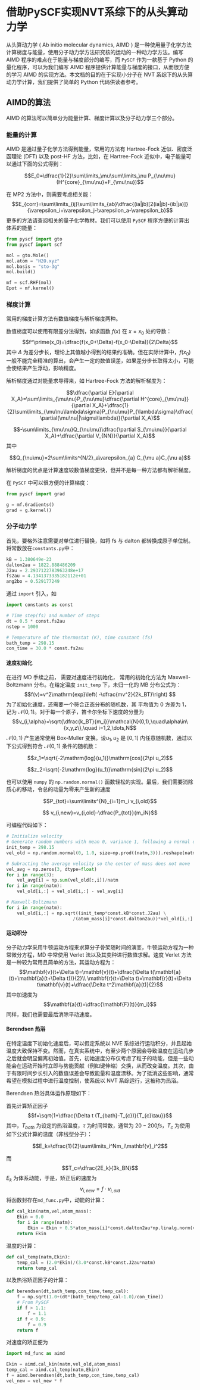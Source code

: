# 借助PySCF实现NVT系综下的从头算动力学
从头算动力学 ( Ab initio molecular dynamics, AIMD ) 是一种使用量子化学方法计算梯度与能量，使用分子动力学方法研究核的运动的一种动力学方法。编写 AIMD 程序的难点在于能量与梯度部分的编写，而 `PySCF` 作为一款基于 Python 的量化程序，可以为我们编写 AIMD 程序提供计算能量与梯度的接口，从而很方便的学习 AIMD 的实现方法。本文档的目的在于实现小分子在 NVT 系综下的从头算动力学计算，我们提供了简单的 Python 代码供读者参考。
## AIMD的算法
AIMD 的算法可以简单分为能量计算、梯度计算以及分子动力学三个部分。
### 能量的计算
AIMD 是通过量子化学方法得到能量，常用的方法有 Hartree-Fock 近似、密度泛函理论 (DFT) 以及 post-HF 方法，比如，在 Hartree-Fock 近似中，电子能量可以通过下面的公式得到：
```math
E_0=\dfrac{1}{2}\sum\limits_\mu\sum\limits_\nu P_{\nu\mu}(H^{core}_{\mu\nu}+F_{\mu\nu})
```
在 MP2 方法中，则需要考虑相关能：
$$E_{corr}=\sum\limits_{ij}\sum\limits_{ab}\dfrac{(ia|jb)[2(ia|jb)-(ib|ja)]}{\varepsilon_i+\varepsilon_j-\varepsilon_a-\varepsilon_b}$$
更多的方法请查阅相关的量子化学教材。我们可以使用 `PySCF` 程序方便的计算出体系的能量：
```python
from pyscf import gto 
from pyscf import scf

mol = gto.Mole()
mol.atom = "H2O.xyz"
mol.basis = "sto-3g"
mol.build()  

mf = scf.RHF(mol)
Epot = mf.kernel()
```

### 梯度计算
常用的梯度计算方法有数值梯度与解析梯度两种。

数值梯度可以使用有限差分法得到，如求函数 $f(x)$ 在 $x=x_0$ 处的导数：
$$f^\prime(x_0)=\dfrac{f(x_0+\Delta)-f(x_0-\Delta)}{2\Delta}$$
其中 $\Delta$ 为差分步长，理论上其值越小得到的结果约准确。但在实际计算中，$`f(x_0)`$ 一般不能完全精准的算出，会产生一定的数值误差，如果差分步长取得太小，可能会使结果产生浮动，影响精度。

解析梯度通过对能量求导得来，如 Hartree-Fock 方法的解析梯度为：
```math
\dfrac{\partial E}{\partial X_A}=\sum\limits_{\mu\nu}P_{\nu\mu}\dfrac{\partial H^{core}_{\mu\nu}}{\partial X_A}+\dfrac{1}{2}\sum\limits_{\mu\nu\lambda\sigma}P_{\nu\mu}P_{\lambda\sigma}\dfrac{\partial(\mu\nu||\sigma\lambda)}{\partial X_A}
```
$$-\sum\limits_{\mu\nu}Q_{\nu\mu}\dfrac{\partial S_{\mu\nu}}{\partial X_A}+\dfrac{\partial V_{NN}}{\partial X_A}$$
其中
```math
Q_{\nu\mu}=2\sum\limits^{N/2}_a\varepsilon_{a} C_{\mu a}C_{\nu a}
```
解析梯度的优点是计算速度较数值梯度更快，但并不是每一种方法都有解析梯度。

在 `PySCF` 中可以很方便的计算梯度：
```Python
from pyscf import grad

g = mf.Gradients()
grad = g.kernel()
```

### 分子动力学
首先，要格外注意需要对单位进行替换，如将 fs 与 dalton 都转换成原子单位制。将常数放在`constants.py`中：
```python
kB = 1.380649e-23
dalton2au = 1822.888486209
J2au = 2.2937122783963248e+17
fs2au = 4.1341373335182112e+01
ang2bo = 0.529177249
```
通过 `import` 引入，如
```python
import constants as const

# Time step(fs) and number of steps
dt = 0.5 * const.fs2au
nstep = 1000

# Temperature of the thermostat (K), time constant (fs)
bath_temp = 298.15
con_time = 30.0 * const.fs2au
```
#### 速度初始化
在进行 MD 手续之前， 需要对速度进行初始化， 常用的初始化方法为
Maxwell-Boltzmann 分布。在给定温度 `init_temp` 下，未归一化的 MB 分布公式为：
$$f(v)=v^2\mathrm{exp}\left( -\dfrac{mv^2}{2k_BT}\right) $$
为了初始化速度，还需要一个符合正态分布的随机数，其
平均值为 0 方差为 1，记为 $\mathcal{N}(0,1)$。对于每一个原子，笛卡尔坐标下速度的分量为
$$v_{i,\alpha}=\sqrt{\dfrac{k_BT}{m_i}}\mathcal{N}(0,1),\quad\alpha\in\{x,y,z\},\quad i=1,2,\dots,N$$
$\mathcal{N}(0,1)$ 产生通常使用 Box-Muller 变换。设$`u_1, u_2`$ 是 $[0,1]$ 内任意随机数，通过以下公式得到符合 $\mathcal{N}(0,1)$ 条件的随机数：
```math
z_1=\sqrt{-2\mathrm{log}(u_1)}\mathrm{cos}(2\pi u_2)
```
```math
z_2=\sqrt{-2\mathrm{log}(u_1)}\mathrm{sin}(2\pi u_2)
```
也可以使用 `numpy` 的 `np.random.normal()` 函数轻松的实现。最后，我们需要消除质心的移动，令总的动量为零来产生新的速度
```math
P_{tot}=\sum\limits^{N}_{i=1}m_i v_{i,old}
```
```math
	v_{i,new}=v_{i,old}-\dfrac{P_{tot}}{m_iN}
```
可编程代码如下：
```python
# Initialize velocity
# Generate random numbers with mean 0, variance 1, following a normal distribution
init_temp = 298.15
vel_old = np.random.normal(0, 1.0, size=np.prod((natm,3))).reshape(natm,3)

# Subracting the average velocity so the center of mass does not move
vel_avg = np.zeros(3, dtype=float)
for i in range(3):
    vel_avg[i] = np.sum(vel_old[:,i])/natm
for i in range(natm):
    vel_old[i,:] = vel_old[i,:] - vel_avg[i]

# Maxwell-Boltzmann
for i in range(natm):
    vel_old[i,:] = np.sqrt((init_temp*const.kB*const.J2au) \
                         /(atom_mass[i]*const.dalton2au))*vel_old[i,:]
```
#### 运动积分
分子动力学采用牛顿运动方程来求算分子骨架随时间的演变，牛顿运动方程为一种常微分方程，MD 中常使用 Verlet 法以及其变种进行数值求解。速度 Verlet 方法是一种较为常用且简单的方法，其运动方程为：
$$\mathbf{v}(t+\Delta t)=\mathbf{v}(t)+\dfrac{\Delta t(\mathbf{a}(t)+\mathbf{a}(t+\Delta t))}{2}\\
	\mathbf{r}(t+\Delta t)=\mathbf{r}(t)+\Delta t\mathbf{v}(t)+\dfrac{\Delta t^2\mathbf{a}(t)}{2}$$
其中加速度为
$$\mathbf{a}(t)=\dfrac{\mathbf{F}(t)}{m_i}$$
同样，我们也需要最后消除平动速度。
#### Berendsen 热浴
在特定温度下初始化速度后，可以假定系统以 NVE 系综进行运动积分，并且起始温度大致保持不变。然而，在真实系统中，有至少两个原因会导致温度在运动几步之后就会明显偏离初始值。首先，初始速度分布仅考虑了粒子的动能，但是一些动能会在运动开始时立即与势能贡献（例如键伸缩）交换，从而改变温度。其次，由于有限时间步长引入的数值误差会导致能量和温度漂移。为了抵消这些影响，通常希望在模拟过程中进行温度控制，使系统以 NVT 系综运行，这被称为热浴。

Berendsen 热浴具体运作原理如下：

首先计算矫正因子
$$f=\sqrt{1+\dfrac{\Delta t (T_{bath}-T_{c})}{T_{c}\tau}}$$
其中，$`T_{bath}`$ 为设定的热浴温度，$`\tau`$ 为时间常数，通常为 $`20-200 fs`$，$`T_c`$ 为使用如下公式计算的温度（非线型分子）：
```math
E_k=\dfrac{1}{2}\sum\limits_i^Nm_i\mathbf{v}_i^2
```
而
$$T_c=\dfrac{2E_k}{3k_BN}$$
$`E_k`$ 为体系动能，于是，矫正后的速度为
$$v_{i,new}=f\cdot v_{i,old}$$
将函数封存在`md_func.py`中，动能的计算：
```python
def cal_kin(natm,vel,atom_mass):
    Ekin = 0.0
    for i in range(natm):
        Ekin = Ekin + 0.5*atom_mass[i]*const.dalton2au*np.linalg.norm(vel[i,:])**2.0
    return Ekin
```
温度的计算：
```python
def cal_temp(natm,Ekin):
    temp_cal = (2.0*Ekin)/(3.0*const.kB*const.J2au*natm)
    return temp_cal
```
以及热浴矫正因子的计算：
```python
def berendsen(dt,bath_temp,con_time,temp_cal):
    f = np.sqrt(1.0+(dt*(bath_temp/temp_cal-1.0)/con_time))
    # From PySCF
    if f > 1.1:
        f = 1.1
    if f < 0.9:
        f = 0.9
    return f 
```
对速度的矫正便为
```python
import md_func as aimd

Ekin = aimd.cal_kin(natm,vel_old,atom_mass)
temp_cal = aimd.cal_temp(natm,Ekin)
f = aimd.berendsen(dt,bath_temp,con_time,temp_cal)
vel_new = vel_new * f
```

